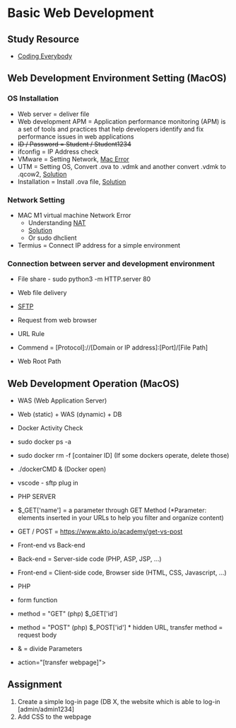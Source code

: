 # Basic Web Development

## Study Resource

* [Coding Everybody](https://www.opentutorials.org/course/1688/9331)

## Web Development Environment Setting (MacOS)

### OS Installation
* Web server = deliver file
* Web development APM = Application performance monitoring (APM) is a set of tools and practices that help developers identify and fix performance issues in web applications
* ~~ID / Password = Student / Student1234~~
* ifconfig = IP Address check
* VMware = Setting Network, [Mac Error](https://www.virtualbox.org/wiki/Testbuilds)
* UTM = Setting OS, Convert .ova to .vdmk and another convert .vdmk to .qcow2, [Solution](https://gist.github.com/tadhgboyle/a0c859b7d7c0a258593dc00cdc5006cc)
* Installation = Install .ova file, [Solution](https://www.youtube.com/watch?v=1suVXymrD0Q&ab_channel=SYSADMIN102%E2%84%A2)

### Network Setting
* MAC M1 virtual machine Network Error
  - Understanding [NAT](https://www.comptia.org/content/guides/what-is-network-address-translation)
  - [Solution](https://shape.host/resources/mastering-network-configuration-on-ubuntu-22-04-dhcp-and-static-ip-setup-for-single-and-multiple-nics)
  - Or sudo dhclient
* Termius = Connect IP address for a simple environment

### Connection between server and development environment
* File share - sudo python3 -m HTTP.server 80
* Web file delivery
* [SFTP](https://marketplace.visualstudio.com/items?itemName=Natizyskunk.sftp)
* Request from web browser

* URL Rule
* Commend = [Protocol]://[Domain or IP address]:[Port]/[File Path]
* Web Root Path

## Web Development Operation (MacOS)

* WAS (Web Application Server)
* Web (static) + WAS (dynamic) + DB

* Docker Activity Check
* sudo docker ps -a
* sudo docker rm -f [container ID] (If some dockers operate, delete those)
* ./dockerCMD & (Docker open)

* vscode - sftp plug in

* PHP SERVER
* $_GET['name'] = a parameter through GET Method (*Parameter: elements inserted in your URLs to help you filter and organize content)
* GET / POST = https://www.akto.io/academy/get-vs-post
* Front-end vs Back-end
* Back-end = Server-side code (PHP, ASP, JSP, ...)
* Front-end = Client-side code, Browser side (HTML, CSS, Javascript, ...)

* PHP
* form function
* method = "GET"            (php) $_GET['id']
* method = "POST"           (php) $_POST['id']      * hidden URL, transfer method = request body
* & = divide Parameters
* action="[transfer webpage]">

## Assignment
1. Create a simple log-in page (DB X, the website which is able to log-in [admin/admin1234]
2. Add CSS to the webpage
